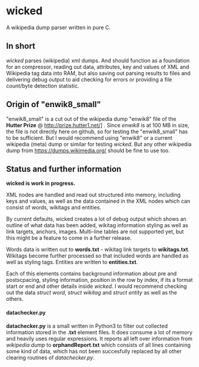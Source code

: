 # wicked
A wikipedia dump parser written in pure C.

## In short
*wicked* parses (wikipedia) xml dumps. And should function as a foundation for an compressor, reading out data, attributes, key and values of XML and Wikipedia tag data into RAM, but also saving out parsing results to files and delivering debug output to aid checking for errors or providing a file count/byte detection statistic.

## Origin of "enwik8_small"

"enwik8_small" is a cut out of the wikipedia dump "enwik8" file of the **Hutter Prize** @ http://prize.hutter1.net/] . Since *enwik8* is at 100 MB in size, the file is not directly here on github, so for testing the "enwik8_small" has to be sufficient. But I would recommend using "enwik8" or a current wikipedia (meta) dump or similar for testing *wicked*. But any other wikipedia dump from https://dumps.wikimedia.org/ should be fine to use too.

## Status and further information
**wicked is work in progress.**

XML nodes are handled and read out structured into memory, including keys and values, as well as the data contained in the XML nodes which can consist of words, wikitags and entities.

By current defaults, wicked creates a lot of debug output which shows an outline of what data has been added, wikitag information styling as well as link targets, anchors, images. Multi-line tables are not supported yet, but this might be a feature to come in a further release.

Words data is written out to **words.txt** - wikitag link targets to **wikitags.txt**. Wikitags become further processed so that included words are handled as well as styling tags. Entities are written to **entities.txt**.

Each of this elements contains background information about pre and postscpacing, styling information, position in the row by index, if its a format start or end and other details inside *wicked*. I would recommend checking out the data *struct word*, *struct wikitag* and *struct entity* as well as the others.

#### datachecker.py

**datachecker.py** is a small written in Python3 to filter out collected information stored in the **.txt** element files. It does consume a lot of memory and heavily uses regular expressions. It reports all left over information from *wikipedia dump* to **orphandReport.txt** which consists of all lines containing some kind of data, which has not been succesfully replaced by all other clearing routines of *datachecker.py*.
